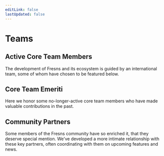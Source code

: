 ```yaml
---
editLink: false
lastUpdated: false
---
```


<script setup>
import { VPTeamMembers } from 'vitepress/theme'

const members = [
    {
        avatar: 'https://files.fresns.org/wiki/avatars/jevan-tang.jpg',
        name: 'Jevan Tang',
        title: 'Creator',
        links: [
            { icon: 'github', link: 'https://github.com/jevantang' },
            { icon: 'twitter', link: 'https://twitter.com/JevanTang' },
            { icon: 'youtube', link: 'https://www.youtube.com/@pmtangjie' },
        ]
    },
    {
        avatar: 'https://files.fresns.org/wiki/avatars/mouyong.jpg',
        name: 'Yong Mou',
        title: 'Developer',
        links: [
            { icon: 'github', link: 'https://github.com/mouyong' },
        ]
    },
    {
        avatar: 'https://files.fresns.org/wiki/avatars/tracy-yuan.jpg',
        name: 'Tracy Yuan',
        title: 'Tester',
        links: [
            { icon: 'linkedin', link: 'https://www.linkedin.com/in/tracy-yuanquan' },
        ]
    },
]

const oldMembers = [
]
</script>

# Teams

## Active Core Team Members

The development of Fresns and its ecosystem is guided by an international team, some of whom have chosen to be featured below.

<VPTeamMembers size="small" :members="members" />

## Core Team Emeriti

Here we honor some no-longer-active core team members who have made valuable contributions in the past.

<VPTeamMembers size="small" :members="oldMembers" />

## Community Partners

Some members of the Fresns community have so enriched it, that they deserve special mention. We've developed a more intimate relationship with these key partners, often coordinating with them on upcoming features and news.
